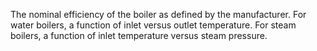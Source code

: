 ﻿The nominal efficiency of the boiler as defined by the manufacturer. For water boilers, a function of inlet versus outlet temperature. For steam boilers, a function of inlet temperature versus steam pressure.